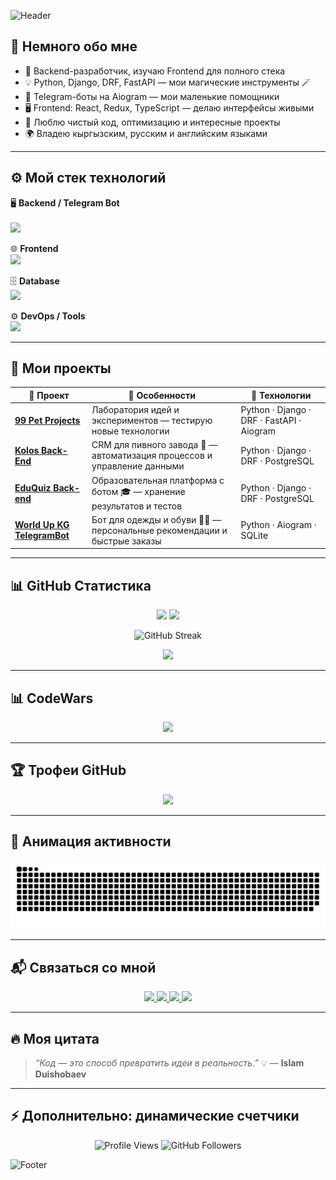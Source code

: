 <!-- ✨ HEADER -->
![Header](https://capsule-render.vercel.app/api?type=waving&color=0:1E3A8A,100:38B2AC&height=220&section=header&text=Islam%20Duishobaev%20🚀&fontSize=50&fontColor=fff&fontAlignY=40&desc=💻Backend%20|%20⚡%20Frontend%20|%20🤖%20TelegramBot&descAlignY=60)

## 🧠 Немного обо мне

- 🎯 Backend-разработчик, изучаю Frontend для полного стека  
- 💡 Python, Django, DRF, FastAPI — мои магические инструменты 🪄  
- 🤖 Telegram-боты на Aiogram — мои маленькие помощники  
- 🖥 Frontend: React, Redux, TypeScript — делаю интерфейсы живыми  
- 🌱 Люблю чистый код, оптимизацию и интересные проекты  
- 🌍 Владею кыргызским, русским и английским языками




---
## ⚙️ Мой стек технологий

<p align="left">
  🖥 <b>Backend / Telegram Bot</b><br><br>
  <img src="https://skillicons.dev/icons?i=python,django,fastapi,flask,rabbitmq,graphql&theme=dark" style="margin-right:8px;" />
</p>


<p align="left">
  🌐 <b>Frontend</b><br>
  <img src="https://skillicons.dev/icons?i=react,redux,javascript,typescript,nextjs,tailwind,scss,bootstrap,jquery,html,css&theme=dark" />
</p>

<p align="left">
  🗄️ <b>Database</b><br>
  <img src="https://skillicons.dev/icons?i=postgresql,mongodb,sqlite,redis&theme=dark" />
</p>

<p align="left">
  ⚙️ <b>DevOps / Tools</b><br>
  <img src="https://skillicons.dev/icons?i=docker,linux,nginx,github,git,postman,heroku,aws,gcp,api&theme=dark" />
</p>

---






## 🚀 Мои проекты

| 📁 Проект | 📜 Особенности | 🚀 Технологии |
|------------|-----------------|----------------|
| [**99 Pet Projects**](https://github.com/Islam0122/99_pet_projects_backend) | Лаборатория идей и экспериментов — тестирую новые технологии | Python · Django · DRF · FastAPI · Aiogram |
| [**Kolos Back-End**](https://github.com/Islam0122/kolos_back_end) | CRM для пивного завода 🍺 — автоматизация процессов и управление данными | Python · Django · DRF · PostgreSQL |
| [**EduQuiz Back-end**](https://github.com/Islam0122/EduQuiz_back-end) | Образовательная платформа с ботом 🎓 — хранение результатов и тестов | Python · Django · DRF · PostgreSQL |
| [**World Up KG TelegramBot**](https://github.com/Islam0122/world_up_kg_TelegramBot) | Бот для одежды и обуви 👕👟 — персональные рекомендации и быстрые заказы | Python · Aiogram · SQLite |

---

## 📊 GitHub Статистика

<p align="center">
<img src="https://github-readme-stats.vercel.app/api?username=Islam0122&show_icons=true&theme=tokyonight&hide_border=true&count_private=true&include_all_commits=true" height="170"/>
<img src="https://github-readme-stats.vercel.app/api/top-langs/?username=Islam0122&layout=compact&theme=tokyonight&hide_border=true" height="170"/>
</p>

<p align="center">
<img src="https://streak-stats.demolab.com?user=Islam0122&theme=tokyonight&hide_border=true" alt="GitHub Streak"/>
</p>

<p align="center">
<img src="https://github-profile-summary-cards.vercel.app/api/cards/profile-details?username=Islam0122&theme=tokyonight"/>
</p>

---

## 📊 CodeWars 

<p align="center">
<img src="https://www.codewars.com/users/Islam0122/badges/large" height="170"/>
  
</p>



---


## 🏆 Трофеи GitHub

<p align="center">
<img src="https://github-profile-trophy.vercel.app/?username=Islam0122&theme=tokyonight&no-bg=true&no-frame=true&margin-w=8" />
</p>

---

## 🐍 Анимация активности

<p align="center">
<img src="https://raw.githubusercontent.com/Platane/snk/output/github-contribution-grid-snake-dark.svg" alt="snake animation" />
</p>

---

## 📬 Связаться со мной

<p align="center">
<a href="https://t.me/duishobaevislam01">
<img src="https://img.shields.io/badge/-Telegram-27A0D9?style=for-the-badge&logo=telegram&logoColor=white"/>
</a>
<a href="mailto:duishobaevislam01@gmail.com">
<img src="https://img.shields.io/badge/-Gmail-D14836?style=for-the-badge&logo=gmail&logoColor=white"/>
</a>
<a href="https://www.instagram.com/duishobaevislam01/">
<img src="https://img.shields.io/badge/-Instagram-E4405F?style=for-the-badge&logo=instagram&logoColor=white"/>
</a>
<a href="https://www.youtube.com/@duishobaevIslam">
<img src="https://img.shields.io/badge/-YouTube-FF0000?style=for-the-badge&logo=youtube&logoColor=white"/>
</a>
</p>

---

## 🔥 Моя цитата

> *“Код — это способ превратить идеи в реальность.”* 💡 — **Islam Duishobaev**

---

## ⚡ Дополнительно: динамические счетчики

<p align="center">
<img src="https://komarev.com/ghpvc/?username=Islam0122&color=27A0D9&style=flat-square" alt="Profile Views"/>
<img src="https://img.shields.io/github/followers/Islam0122?label=Followers&style=social" alt="GitHub Followers"/>
</p>


![Footer](https://capsule-render.vercel.app/api?type=waving&color=0:38B2AC,100:1E3A8A&height=120&section=footer)
